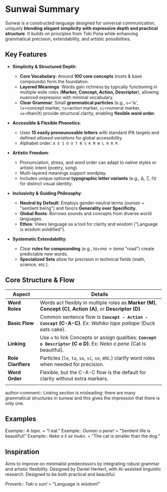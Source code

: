 # Sunwai Summary

Sunwai is a constructed language designed for universal communication, uniquely **blending elegant simplicity with expressive depth and practical structure**. It builds on principles from Toki Pona while enhancing grammatical precision, extendability, and artistic possibilities.

## Key Features

-   **Simplicity & Structured Depth**:
    *   **Core Vocabulary**: Around **100 core concepts** (roots & base compounds) form the foundation.
    *   **Layered Meanings**: Words gain richness by typically functioning in multiple wide roles (**Marker, Concept, Action, Descriptor**), allowing nuanced expression with minimal vocabulary.
    *   **Clear Grammar**: Small **grammatical particles** (e.g., `o`='is', `le`=concept marker, `ta`=action marker, `si`=numeral marker, `se`=than/it) provide structural clarity, enabling **flexible word order**.

-   **Accessible & Flexible Phonetics**:
    *   Uses **15 easily pronounceable letters** with standard IPA targets and defined *allowed variations* for global accessibility.
    *   Alphabet order: `A E I O U T N S K M W L H R P`.

-   **Artistic Freedom**:
    *   Pronunciation, stress, and word order can adapt to native styles or artistic intent (poetry, song).
    *   Multi-layered meanings support wordplay.
    *   Includes unique optional **typographic letter variants** (e.g., Δ, Ξ, ꓵ) for distinct visual identity.

-   **Inclusivity & Guiding Philosophy**:
    *   **Neutral by Default**: Employs gender-neutral terms (*ouman* = "sentient being") and favors **Generality over Specificity**.
    *   **Global Roots**: Borrows sounds and concepts from diverse world languages.
    *   **Ethos**: Views language as a tool for clarity and wisdom ("Language is wisdom solidified").

-   **Systematic Extendability**:
    *   Clear **rules for compounding** (e.g., *ta*+*ma* -> *tama* "road") create predictable new words.
    *   **Specialized Sets** allow for precision in technical fields (math, science, etc.).

## Core Structure & Flow

| **Aspect**          | **Details**                                                                                                             |
| ------------------- | ----------------------------------------------------------------------------------------------------------------------- |
| **Word Roles**      | Words act flexibly in multiple roles as **Marker (M)**, **Concept (C)**, **Action (A)**, or **Descriptor (D)**.         |
| **Basic Flow**      | Common sentence flow is **`Concept - Action - Concept` (C-A-C)**. Ex: *Wahiko tape paitape* (Duck eats cake).           |
| **Linking**         | Use `o` to link Concepts or assign qualities: **`Concept o Descriptor` (C o D)**. Ex: *Neko o pene* (Cat is beautiful). |
| **Role Clarifiers** | Particles (`le`, `ta`, `so`, `si`, `se`, etc.) clarify word roles when needed for precision.                            |
| **Word Order**      | Flexible, but the C-A-C flow is the default for clarity without extra markers.                                          |
|                     |                                                                                                                         |
author-comment:: Linking section is misleading: there are many grammatical structures in sunwai and this gives the impression that there is only one.
## Examples

Example:: *A tape.* = "I eat."
Example:: *Ouman o pene!* = "Sentient life is beautiful!"
Example:: *Neko o li se inuko.* = "The cat is smaller than the dog."

## Inspiration
Aims to improve on minimalist predecessors by integrating robust grammar and artistic flexibility. Designed by Daniel Herkert, with AI-assisted linguistic research. Designed to be both practical and beautiful.

Proverb:: *Toki o sun!* = "Language is wisdom!"